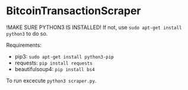 # BitcoinTransactionScraper

!MAKE SURE PYTHON3 IS INSTALLED!
If not, use `sudo apt-get install python3` to do so.

Requirements:
- pip3: `sudo apt-get install python3-pip`
- requests: `pip install requests`
- beautifulsoup4: `pip install bs4`

To run excecute `python3 scraper.py`.
